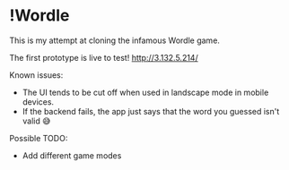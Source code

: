# !Wordle

This is my attempt at cloning the infamous Wordle game.

The first prototype is live to test!
http://3.132.5.214/

Known issues:
- The UI tends to be cut off when used in landscape mode in mobile devices.
- If the backend fails, the app just says that the word you guessed isn't valid 😅

Possible TODO:
- Add different game modes
